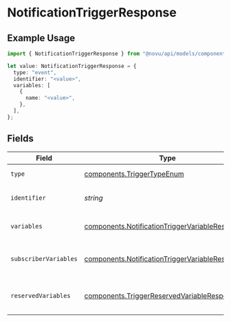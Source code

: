 # NotificationTriggerResponse

## Example Usage

```typescript
import { NotificationTriggerResponse } from "@novu/api/models/components";

let value: NotificationTriggerResponse = {
  type: "event",
  identifier: "<value>",
  variables: [
    {
      name: "<value>",
    },
  ],
};
```

## Fields

| Field                                                                                                              | Type                                                                                                               | Required                                                                                                           | Description                                                                                                        |
| ------------------------------------------------------------------------------------------------------------------ | ------------------------------------------------------------------------------------------------------------------ | ------------------------------------------------------------------------------------------------------------------ | ------------------------------------------------------------------------------------------------------------------ |
| `type`                                                                                                             | [components.TriggerTypeEnum](../../models/components/triggertypeenum.md)                                           | :heavy_check_mark:                                                                                                 | The type of the trigger                                                                                            |
| `identifier`                                                                                                       | *string*                                                                                                           | :heavy_check_mark:                                                                                                 | The identifier of the trigger                                                                                      |
| `variables`                                                                                                        | [components.NotificationTriggerVariableResponse](../../models/components/notificationtriggervariableresponse.md)[] | :heavy_check_mark:                                                                                                 | The variables of the trigger                                                                                       |
| `subscriberVariables`                                                                                              | [components.NotificationTriggerVariableResponse](../../models/components/notificationtriggervariableresponse.md)[] | :heavy_minus_sign:                                                                                                 | The subscriber variables of the trigger                                                                            |
| `reservedVariables`                                                                                                | [components.TriggerReservedVariableResponse](../../models/components/triggerreservedvariableresponse.md)[]         | :heavy_minus_sign:                                                                                                 | The reserved variables of the trigger                                                                              |